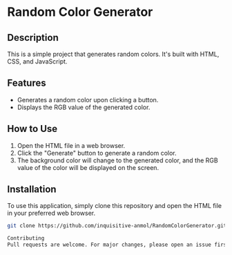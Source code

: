 # Random Color Generator

## Description
This is a simple project that generates random colors. It's built with HTML, CSS, and JavaScript.

## Features
- Generates a random color upon clicking a button.
- Displays the RGB value of the generated color.

## How to Use
1. Open the HTML file in a web browser.
2. Click the "Generate" button to generate a random color.
3. The background color will change to the generated color, and the RGB value of the color will be displayed on the screen.

## Installation
To use this application, simply clone this repository and open the HTML file in your preferred web browser.

```bash
git clone https://github.com/inquisitive-anmol/RandomColorGenerator.git

Contributing
Pull requests are welcome. For major changes, please open an issue first to discuss what you would like to change.




